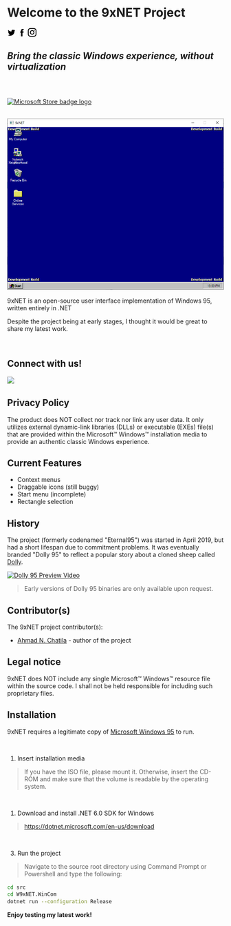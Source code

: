 # Welcome to the 9xNET Project
[![alt text][1.1]][1]
[![alt text][2.1]][2]
[![alt text][3.1]][3]

## _Bring the classic Windows experience, without virtualization_ <br/> <br />

<br /> <a href="https://www.microsoft.com/store/productId/9N88C7Z1FL73">
<img width="200" class="largeBadge" src="https://getbadgecdn.azureedge.net/images/English_L.png" id="msStoreBadgeImg" alt="Microsoft Store badge logo">
</a>

<br /> ![alt text](docs/images/desktop.png)

9xNET is an open-source user interface implementation of Windows 95, written entirely in .NET

Despite the project being at early stages, I thought it would be great to share my latest work.
<!-- - Type some Markdown on the left
- See HTML in the right
- ✨Magic ✨ -->

<br />

## Connect with us!

<a href="https://discord.gg/VvtQeNKD5S"><img src="https://discordapp.com/api/guilds/943105799687909416/widget.png?style=banner2"></a>


## Privacy Policy

The product does NOT collect nor track nor link any user data. It only utilizes external dynamic-link libraries (DLLs) or executable (EXEs) file(s) that are provided within the Microsoft™ Windows™ installation media to provide an authentic classic Windows experience.

## Current Features

- Context menus
- Draggable icons (still buggy)
- Start menu (incomplete)
- Rectangle selection

## History

The project (formerly codenamed "Eternal95") was started in April 2019, but had a short lifespan due to commitment problems. It was eventually branded "Dolly 95" to reflect a popular story about a cloned sheep called [Dolly](https://dolly.roslin.ed.ac.uk/facts/the-life-of-dolly/index.html).

[![Dolly 95 Preview Video](http://img.youtube.com/vi/HtwIQbT6LjY/0.jpg)](https://www.youtube.com/embed/HtwIQbT6LjY "Video Title")

<!-- As [John Gruber] writes on the [Markdown site][df1] -->

> Early versions of Dolly 95 binaries are only available upon request. 


## Contributor(s)

The 9xNET project contributor(s):

- [Ahmad N. Chatila] - author of the project

## Legal notice

9xNET does NOT include any single Microsoft™ Windows™ resource file within the source code. I shall not be held responsible for including such proprietary files.

## Installation

<!-- > Before beginning, make sure to mount or insert a legitimate copy of Microsoft Windows 95 CD-ROM. Without the CD-ROM, 9xNET could not run. -->

9xNET requires a legitimate copy of [Microsoft Windows 95](https://archive.org/details/Win95OSR2) to run.

<br>

1. Insert installation media

> If you have the ISO file, please mount it. Otherwise, insert the CD-ROM and make sure that the volume is readable by the operating system.  

<br>

1. Download and install .NET 6.0 SDK for Windows

> https://dotnet.microsoft.com/en-us/download

<br>

3. Run the project

> Navigate to the source root directory using Command Prompt or Powershell and type the following:

```sh
cd src
cd W9xNET.WinCom
dotnet run --configuration Release
```

**Enjoy testing my latest work!**


[//]: # (These are reference links used in the body of this note and get stripped out when the markdown processor does its job. There is no need to format nicely because it shouldn't be seen. Thanks SO - http://stackoverflow.com/questions/4823468/store-comments-in-markdown-syntax)

[Ahmad N. Chatila]: <https://github.com/chatilaah>
[1.1]: /docs/images/iconfinder/twitter/twitter_logo.png (twitter icon with padding)
[2.1]: /docs/images/iconfinder/fb/fb_logo.png (facebook icon with padding)
[3.1]: /docs/images/iconfinder/ig/ig_logo.png (facebook icon with padding)

[1]: http://www.twitter.com/9xnetproject
[2]: http://www.facebook.com/9xnet
[3]: http://www.instagram.com/9xnet